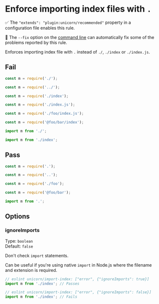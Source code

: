 # Enforce importing index files with `.`

✅ The `"extends": "plugin:unicorn/recommended"` property in a configuration file enables this rule.

🔧 The `--fix` option on the [command line](https://eslint.org/docs/user-guide/command-line-interface#fixing-problems) can automatically fix some of the problems reported by this rule.

Enforces importing index file with `.` instead of `./`, `./index` or `./index.js`.


## Fail

```js
const m = require('./');
```

```js
const m = require('../');
```

```js
const m = require('./index');
```

```js
const m = require('./index.js');
```

```js
const m = require('./foo/index.js');
```

```js
const m = require('@foo/bar/index');
```

```js
import m from './';
```

```js
import m from './index';
```


## Pass

```js
const m = require('.');
```

```js
const m = require('..');
```

```js
const m = require('./foo');
```

```js
const m = require('@foo/bar');
```

```js
import m from '.';
```


## Options

### ignoreImports

Type: `boolean`\
Default: `false`

Don't check `import` statements.

Can be useful if you're using native `import` in Node.js where the filename and extension is required.

```js
// eslint unicorn/import-index: ["error", {"ignoreImports": true}]
import m from './index'; // Passes
```

```js
// eslint unicorn/import-index: ["error", {"ignoreImports": false}]
import m from './index'; // Fails
```
